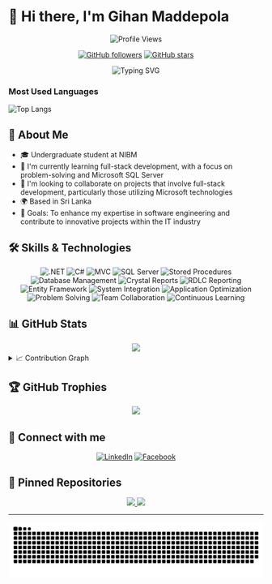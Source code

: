 # 👋 Hi there, I'm Gihan Maddepola

<div align="center">
  
  ![Profile Views](https://komarev.com/ghpvc/?username=GihanMaddepola&color=blueviolet&style=flat-square&label=Profile+Views)
  
  [![GitHub followers](https://img.shields.io/github/followers/GihanMaddepola?style=social)](https://github.com/GihanMaddepola?tab=followers)
  [![GitHub stars](https://img.shields.io/github/stars/GihanMaddepola?style=social)](https://github.com/GihanMaddepola?tab=stars)
  
</div>

<div align="center">
  <img src="https://readme-typing-svg.herokuapp.com?font=Fira+Code&size=24&duration=3000&pause=1000&color=6F36D1&center=true&vCenter=true&width=435&lines=Software+Developer;Undergraduate+Student+at+NIBM;Open+Source+Enthusiast" alt="Typing SVG" />
</div>

### Most Used Languages

![Top Langs](https://github-readme-stats.vercel.app/api/top-langs/?username=GihanMaddepola&hide=html&layout=compact&token=YOUR_PERSONAL_ACCESS_TOKEN)

## 💫 About Me

- 🎓 Undergraduate student at NIBM
- 🌱 I'm currently learning full-stack development, with a focus on problem-solving and Microsoft SQL Server
- 👯 I'm looking to collaborate on projects that involve full-stack development, particularly those utilizing Microsoft technologies
- 🌍 Based in Sri Lanka
- 🎯 Goals: To enhance my expertise in software engineering and contribute to innovative projects within the IT industry

## 🛠️ Skills & Technologies

<div align="center">

  ![.NET](https://img.shields.io/badge/.NET-512BD4?style=for-the-badge&logo=.net&logoColor=white)
  ![C#](https://img.shields.io/badge/C%23-239120?style=for-the-badge&logo=c-sharp&logoColor=white)
  ![MVC](https://img.shields.io/badge/MVC-007ACC?style=for-the-badge&logo=visualstudio&logoColor=white)
  ![SQL Server](https://img.shields.io/badge/SQL%20Server-CC2927?style=for-the-badge&logo=microsoftsqlserver&logoColor=white)
  ![Stored Procedures](https://img.shields.io/badge/Stored%20Procedures-00758F?style=for-the-badge)
  ![Database Management](https://img.shields.io/badge/Database%20Management-336791?style=for-the-badge&logo=postgresql&logoColor=white)
  ![Crystal Reports](https://img.shields.io/badge/Crystal%20Reports-FF0000?style=for-the-badge)
  ![RDLC Reporting](https://img.shields.io/badge/RDLC%20Reporting-008080?style=for-the-badge)
  ![Entity Framework](https://img.shields.io/badge/Entity%20Framework-68217A?style=for-the-badge)
  ![System Integration](https://img.shields.io/badge/System%20Integration-FF8C00?style=for-the-badge)
  ![Application Optimization](https://img.shields.io/badge/Application%20Optimization-0066CC?style=for-the-badge)
  ![Problem Solving](https://img.shields.io/badge/Problem%20Solving-2ECC71?style=for-the-badge)
  ![Team Collaboration](https://img.shields.io/badge/Team%20Collaboration-1F618D?style=for-the-badge)
  ![Continuous Learning](https://img.shields.io/badge/Continuous%20Learning-F39C12?style=for-the-badge)

</div>

## 📊 GitHub Stats

<div align="center">
  <img src="https://github-readme-streak-stats.herokuapp.com/?user=GihanMaddepola&theme=tokyonight&hide_border=true" />
</div>

<details>
  <summary>📈 Contribution Graph</summary>
  <img src="https://activity-graph.herokuapp.com/graph?username=GihanMaddepola&theme=react-dark&hide_border=true" />
</details>

## 🏆 GitHub Trophies

<div align="center">
  <img src="https://github-profile-trophy.vercel.app/?username=GihanMaddepola&theme=discord&no-frame=true&no-bg=false&margin-w=4" />
</div>

## 🔗 Connect with me

<div align="center">
  
  [![LinkedIn](https://img.shields.io/badge/LinkedIn-0077B5?style=for-the-badge&logo=linkedin&logoColor=white)](https://linkedin.com/in/gihan-maddepola-0270721a0)
  [![Facebook](https://img.shields.io/badge/Facebook-1877F2?style=for-the-badge&logo=facebook&logoColor=white)](https://www.facebook.com/asitha.saranga.9)
  
</div>

## 📌 Pinned Repositories

<div align="center">
  <a href="https://github.com/GihanMaddepola/project1">
    <img src="https://github-readme-stats.vercel.app/api/pin/?username=GihanMaddepola&repo=project1&theme=tokyonight" />
  </a>
  <a href="https://github.com/GihanMaddepola/project2">
    <img src="https://github-readme-stats.vercel.app/api/pin/?username=GihanMaddepola&repo=project2&theme=tokyonight" />
  </a>
</div>

---

<div align="center">
  <img src="https://raw.githubusercontent.com/platane/snk/output/github-contribution-grid-snake-dark.svg" alt="Snake animation" />
</div>
